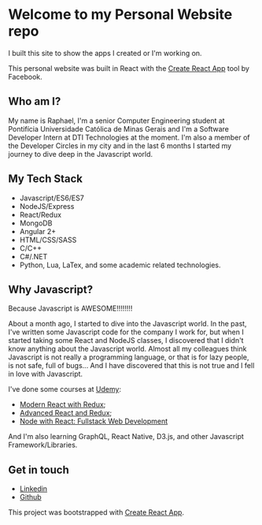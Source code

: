 # Welcome to my Personal Website repo

I built this site to show the apps I created or I'm working on.

This personal website was built in React with the [Create React App](https://github.com/facebookincubator/create-react-app) tool by Facebook.

## Who am I?

My name is Raphael, I'm a senior Computer Engineering student at Pontifícia Universidade Católica de Minas Gerais and I'm a Software Developer Intern at DTI Technologies at the moment. I'm also a member of the Developer Circles in my city and in the last 6 months I started my journey to dive deep in the Javascript world.

## My Tech Stack

* Javascript/ES6/ES7
* NodeJS/Express
* React/Redux
* MongoDB
* Angular 2+
* HTML/CSS/SASS
* C/C++
* C#/.NET
* Python, Lua, LaTex, and some academic related technologies.


## Why Javascript?

Because Javascript is AWESOME!!!!!!!!

About a month ago, I started to dive into the Javascript world. In the past, I've written some Javascript code for the company I work for, but when I started taking some React and NodeJS classes, I discovered that I didn't know anything about the Javascript world. Almost all my colleagues think Javascript is not really a programming language, or that is for lazy people, is not safe, full of bugs... And I have discovered that this is not true and I fell in love with Javascript.

I've done some courses at [Udemy](https://www.udemy.com):
* [Modern React with Redux](https://www.udemy.com/react-redux);
* [Advanced React and Redux](https://www.udemy.com/react-redux-tutorial);
* [Node with React: Fullstack Web Development](https://www.udemy.com/node-with-react-fullstack-web-development)

And I'm also learning GraphQL, React Native, D3.js, and other Javascript Framework/Libraries.

## Get in touch

* [Linkedin](https://www.linkedin.com/in/raphaelfp)
* [Github](https://www.github.com/raphaelfp)


This project was bootstrapped with [Create React App](https://github.com/facebookincubator/create-react-app).